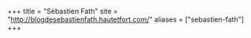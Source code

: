+++
title = "Sébastien Fath"
site = "http://blogdesebastienfath.hautetfort.com/"
aliases = ["sebastien-fath"]
+++